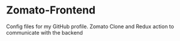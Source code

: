# Zomato-Frontend
Config files for my GitHub profile.
Zomato Clone and Redux action to communicate with the backend
